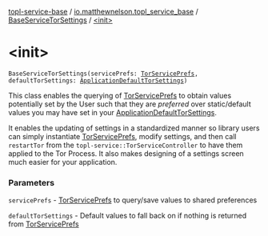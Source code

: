[topl-service-base](../../index.md) / [io.matthewnelson.topl_service_base](../index.md) / [BaseServiceTorSettings](index.md) / [&lt;init&gt;](./-init-.md)

# &lt;init&gt;

`BaseServiceTorSettings(servicePrefs: `[`TorServicePrefs`](../-tor-service-prefs/index.md)`, defaultTorSettings: `[`ApplicationDefaultTorSettings`](../-application-default-tor-settings/index.md)`)`

This class enables the querying of [TorServicePrefs](../-tor-service-prefs/index.md) to obtain values potentially set by
the User such that they are *preferred* over static/default values you may have set in
your [ApplicationDefaultTorSettings](../-application-default-tor-settings/index.md).

It enables the updating of settings in a standardized manner so library users can
simply instantiate [TorServicePrefs](../-tor-service-prefs/index.md), modify settings, and then call `restartTor` from the
`topl-service::TorServiceController` to have them applied to the Tor Process. It also makes
designing of a settings screen much easier for your application.

### Parameters

`servicePrefs` - [TorServicePrefs](../-tor-service-prefs/index.md) to query/save values to shared preferences

`defaultTorSettings` - Default values to fall back on if nothing is returned from
[TorServicePrefs](../-tor-service-prefs/index.md)